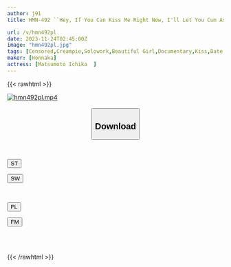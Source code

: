 ```yaml
---
author: j91
title: HMN-492 ``Hey, If You Can Kiss Me Right Now, I'll Let You Cum As Many Times As I Want Today.'' If You Kiss Me On An Outdoor Date With Ichika Matsumoto, I'll Reward You With Creampie Sex At A Love Hotel.Ichika Matsumoto

url: /v/hmn492pl
date: 2023-11-24T02:45:00Z
image: "hmn492pl.jpg"
tags: [Censored,Creampie,Solowork,Beautiful Girl,Documentary,Kiss,Date	 ]
maker: [Honnaka]
actress: [Matsumoto Ichika  ]
---
```



{{< rawhtml >}}

<div class="video" data-videoid="PkVYL1KyrAhW31">
    <a href="javascript:;">
        <img src="/v/hmn492pl/hmn492pl.jpg" width="WIDTH" height="HEIGHT" alt="hmn492pl.mp4" loading="lazy">
    </a>
</div>

<script type="text/javascript" src="https://j91.asia/asset/on-demand-st.js"></script>

<br>
  <link rel="stylesheet" href="https://j91.asia/asset/bs5.css">
  
  <center>
  <button class="btn btn-primary" type="button" data-bs-toggle="collapse" data-bs-target=".multi-collapse" aria-expanded="false" aria-controls="multiCollapseExample1 multiCollapseExample2"><h2>Download</h2></button></center>
</p>
<div class="row">
  <div class="col">
    <div class="collapse multi-collapse" id="multiCollapseExample1">
      <div class="card card-body">
	      	      <br>
<div class="buttons">  
<p><a href="https://streamtape.to/v/PkVYL1KyrAhW31" target="_blank"><button class="btn-hover color-3"><i class="fa fa-download"></i> ST</button></a></p>
<p><a href="https://flaswish.com/1gk2j6bgdxa2" target="_blank"><button class="btn-hover color-2"><i class="fa fa-download"></i> SW</button></a></p></div>
    </div>
  </div>
</div>
  <div class="col">
    <div class="collapse multi-collapse" id="multiCollapseExample2">
      <div class="card card-body">
	      <br>
<div class="buttons">
<p><a href="javascript:;" target="_blank"><button class="btn-hover color-9"><i class="fa fa-download"></i> FL</button></a></p>
<p><a href="javascript:;" target="_blank"><button class="btn-hover color-8"><i class="fa fa-download"></i> FM</button></a></p></div>
<br><br>
      </div>
    </div>
  </div>
</div>

{{< /rawhtml >}}
